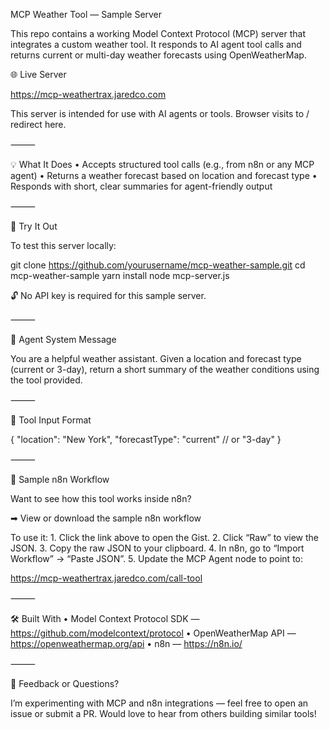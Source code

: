 MCP Weather Tool — Sample Server

This repo contains a working Model Context Protocol (MCP) server that integrates a custom weather tool. It responds to AI agent tool calls and returns current or multi-day weather forecasts using OpenWeatherMap.

🌐 Live Server

https://mcp-weathertrax.jaredco.com

This server is intended for use with AI agents or tools.
Browser visits to / redirect here.

⸻

💡 What It Does
	•	Accepts structured tool calls (e.g., from n8n or any MCP agent)
	•	Returns a weather forecast based on location and forecast type
	•	Responds with short, clear summaries for agent-friendly output

⸻

🚀 Try It Out

To test this server locally:

git clone https://github.com/yourusername/mcp-weather-sample.git
cd mcp-weather-sample
yarn install
node mcp-server.js

🔓 No API key is required for this sample server.

⸻

🧠 Agent System Message

You are a helpful weather assistant. Given a location and forecast type (current or 3-day), return a short summary of the weather conditions using the tool provided.

⸻

🔧 Tool Input Format

{
  "location": "New York",
  "forecastType": "current" // or "3-day"
}


⸻

🔁 Sample n8n Workflow

Want to see how this tool works inside n8n?

➡ View or download the sample n8n workflow

To use it:
	1.	Click the link above to open the Gist.
	2.	Click “Raw” to view the JSON.
	3.	Copy the raw JSON to your clipboard.
	4.	In n8n, go to “Import Workflow” → “Paste JSON”.
	5.	Update the MCP Agent node to point to:

https://mcp-weathertrax.jaredco.com/call-tool


⸻

🛠 Built With
	•	Model Context Protocol SDK — https://github.com/modelcontext/protocol
	•	OpenWeatherMap API — https://openweathermap.org/api
	•	n8n — https://n8n.io/

⸻

🙋 Feedback or Questions?

I’m experimenting with MCP and n8n integrations — feel free to open an issue or submit a PR.
Would love to hear from others building similar tools!
 
